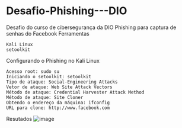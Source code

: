 # Desafio-Phishing---DIO
Desafio do curso de cibersegurança da DIO
Phishing para captura de senhas do Facebook
Ferramentas

    Kali Linux
    setoolkit

Configurando o Phishing no Kali Linux

    Acesso root: sudo su
    Iniciando o setoolkit: setoolkit
    Tipo de ataque: Social-Engineering Attacks
    Vetor de ataque: Web Site Attack Vectors
    Método de ataque: Credential Harvester Attack Method 
    Método de ataque: Site Cloner
    Obtendo o endereço da máquina: ifconfig
    URL para clone: http://www.facebook.com
Resutados
![image](https://user-images.githubusercontent.com/92875709/233796054-ff8c48a0-3029-42dd-8da9-970a10d2f776.png)
